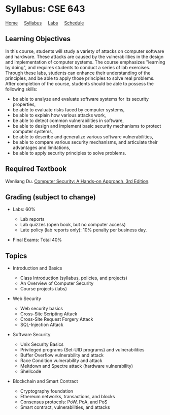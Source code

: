 # Syllabus: CSE 643

[Home](./index.md) &nbsp;&nbsp;&nbsp; [Syllabus](./syllabus.md)  &nbsp;&nbsp;&nbsp; [Labs](./labs.md) &nbsp;&nbsp;&nbsp; [Schedule](./schedule.md)

## Learning Objectives

In this course, students will study a variety of attacks on computer software and hardware. These attacks are caused by the vulnerabilities in the design and implementation of computer systems. The course emphasizes "learning by doing", and requires students to conduct a series of lab exercises. Through these labs, students can enhance their understanding of the principles, and be able to apply those principles to solve real problems. After completion of the course, students should be able to possess the following skills:

 - be able to analyze and evaluate software systems for its security properties,
 - be able to evaluate risks faced by computer systems,
 - be able to explain how various attacks work,
 - be able to detect common vulnerabilities in software,
 - be able to design and implement basic security mechanisms to protect computer systems,
 - be able to describe and generalize various software vulnerabilities,
 - be able to compare various security mechanisms, and articulate their advantages and limitations,
 - be able to apply security principles to solve problems.


## Required Textbook

Wenliang Du. [Computer Security: A Hands-on Approach, 3rd Edition](https://www.handsonsecurity.net/).


## Grading (subject to change)

 - Labs: 60%
   - Lab reports
   - Lab quizzes (open book, but no computer access)
   - Late policy (lab reports only): 10% penalty per business day. 

 - Final Exams: Total 40%


## Topics
 - Introduction and Basics
   - Class Introduction (syllabus, policies, and projects)
   - An Overview of Computer Security
   - Course projects (labs)

 - Web Security 
   - Web security basics
   - Cross-Site Scripting Attack
   - Cross-Site Request Forgery Attack
   - SQL-Injection Attack

 - Software Security 
   - Unix Security Basics
   - Privileged programs (Set-UID programs) and vulnerabilities
   - Buffer Overflow vulnerability and attack
   - Race Condition vulnerability and attack
   - Meltdown and Spectre attack (hardware vulnerability)
   - Shellcode 

 - Blockchain and Smart Contract
   - Cryptography foundation
   - Ethereum networks, transactions, and blocks
   - Consensus protocols: PoW, PoA, and PoS
   - Smart contract, vulnerabilities, and attacks


